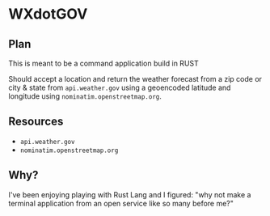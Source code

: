 # WXdotGOV

## Plan

This is meant to be a command application build in RUST

Should accept a location and return the weather forecast from a zip code or city & state from `api.weather.gov` using a geoencoded latitude and longitude using `nominatim.openstreetmap.org`.

## Resources

- `api.weather.gov`
- `nominatim.openstreetmap.org`


## Why?

I've been enjoying playing with Rust Lang and I figured: "why not make a terminal application from an open service like so many before me?"